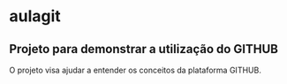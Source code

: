 # aulagit
<h2>Projeto para demonstrar a utilização do GITHUB</h2>

O projeto visa ajudar a entender os conceitos da plataforma GITHUB.
